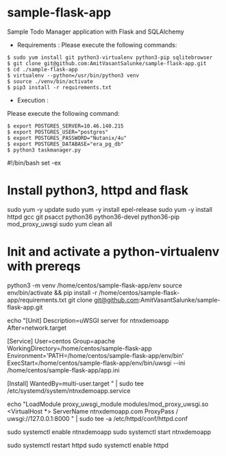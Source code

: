 # sample-flask-app
Sample Todo Manager application with Flask and SQLAlchemy

* Requirements :
Please execute the following commands:
```
$ sudo yum install git python3-virtualenv python3-pip sqlitebrowser
$ git clone git@github.com:AmitVasantSalunke/sample-flask-app.git
$ cd ./sample-flask-app
$ virtualenv --python=/usr/bin/python3 venv
$ source ./venv/bin/activate
$ pip3 install -r requirements.txt
```

* Execution :

Please execute the following command:
```
$ export POSTGRES_SERVER=10.46.140.215
$ export POSTGRES_USER="postgres"
$ export POSTGRES_PASSWORD="Nutanix/4u"
$ export POSTGRES_DATABASE="era_pg_db" 
$ python3 taskmanager.py
```


#!/bin/bash
set -ex
# Install python3, httpd and flask
sudo yum -y update
sudo yum -y install epel-release
sudo yum -y install httpd gcc git psacct python36 python36-devel python36-pip mod_proxy_uwsgi 
sudo yum clean all

# Init and activate a python-virtualenv with prereqs
python3 -m venv /home/centos/sample-flask-app/env
source env/bin/activate && pip install -r /home/centos/sample-flask-app/requirements.txt
git clone git@github.com:AmitVasantSalunke/sample-flask-app.git

echo "[Unit]
Description=uWSGI server for ntnxdemoapp
After=network.target

[Service]
User=centos
Group=apache
WorkingDirectory=/home/centos/sample-flask-app
Environment='PATH=/home/centos/sample-flask-app/env/bin'
ExecStart=/home/centos/sample-flask-app/env/bin/uwsgi --ini /home/centos/sample-flask-app/app.ini

[Install]
WantedBy=multi-user.target
" | sudo tee /etc/systemd/system/ntnxdemoapp.service

echo "LoadModule proxy_uwsgi_module modules/mod_proxy_uwsgi.so
<VirtualHost *>
    ServerName ntnxdemoapp.com
    ProxyPass / uwsgi://127.0.0.1:8000
</VirtualHost> " | sudo tee -a /etc/httpd/conf/httpd.conf

sudo systemctl enable ntnxdemoapp
sudo systemctl start ntnxdemoapp

sudo systemctl restart httpd
sudo systemctl enable httpd





